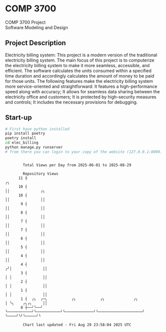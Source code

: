 # COMP 3700
COMP 3700 Project  
Software Modeling and Design
## Project Description
Electricity billing system: This project is a modern version of the traditional electricity billing system. The main focus of this project is to computerize the electricity billing system to make it more seamless, accessible, and efficient. The software calculates the units consumed within a specified time duration and accordingly calculates the amount of money to be paid for those units. The following features make the electricity billing system more service-oriented and straightforward: It features a high-performance speed along with accuracy; It allows for seamless data sharing between the electricity office and customers; It is protected by high-security measures and controls; It includes the necessary provisions for debugging.

## Start-up
```bash
# First have python installed
pip install poetry
poetry install
cd elec_billing
python manage.py runserver
# from there you can login to your copy of the website (127.0.0.1:8000), default creds are admin/admin
```

```

        Total Views per Day from 2025-06-01 to 2025-08-29

        Repository Views
      11 ┼                                                                       ╭╮
      10 ┤                                                                       ││              ╭╮
      10 ┤                                                                       ││              ││
       9 ┤                                                                       ││              ││
       8 ┤                                                                       ││              ││
       7 ┤                                                                       ││              ││
       7 ┤                                                                       ││              ││
       6 ┤                                                                       ││              ││
       5 ┤                                                                       ││              ││
       4 ┤                                                                       ││              ││
       4 ┤                                                                      ╭╯│              ││
       3 ┤                                                                      │ │              ││
       2 ┤                                                                      │ │              ││
       1 ┤                                                                      │ │              ││
       1 ┤  ╭╮  ╭─╮           ╭╮           ╭╮             ╭╮                    │ ╰╮    ╭╮╭╮     ││
       0 ┼──╯╰──╯ ╰───────────╯╰───────────╯╰─────────────╯╰────────────────────╯  ╰────╯╰╯╰─────╯╰

        Chart last updated - Fri Aug 29 23:58:04 2025 UTC
        
```
